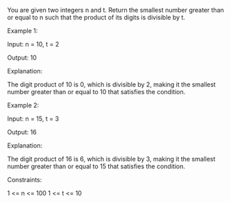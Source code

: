 You are given two integers n and t. Return the smallest number greater than or equal to n such that the product of its digits is divisible by t.

Example 1:

Input: n = 10, t = 2

Output: 10

Explanation:

The digit product of 10 is 0, which is divisible by 2, making it the smallest number greater than or equal to 10 that satisfies the condition.

Example 2:

Input: n = 15, t = 3

Output: 16

Explanation:

The digit product of 16 is 6, which is divisible by 3, making it the smallest number greater than or equal to 15 that satisfies the condition.

Constraints:

1 <= n <= 100
1 <= t <= 10

